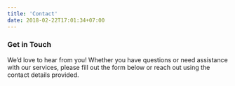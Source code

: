 ```yaml
---
title: 'Contact'
date: 2018-02-22T17:01:34+07:00
---
```


### Get in Touch

We’d love to hear from you! Whether you have questions or need assistance with our services, please fill out the form below or reach out using the contact details provided.